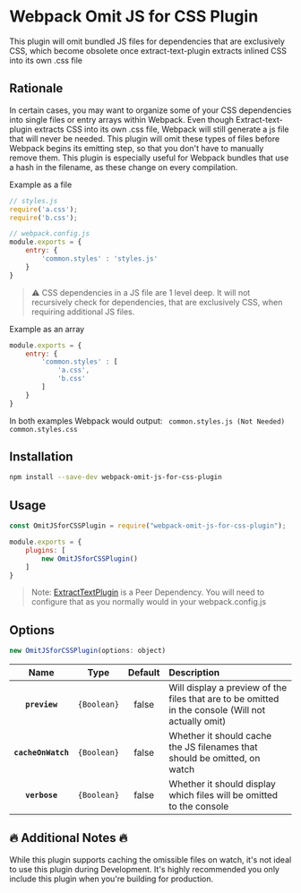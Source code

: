 # Webpack Omit JS for CSS Plugin

This plugin will omit bundled JS files for dependencies that are exclusively CSS, which become obsolete once extract-text-plugin extracts inlined CSS into its own .css file

## Rationale

In certain cases, you may want to organize some of your CSS dependencies into single files or entry arrays within Webpack. Even though Extract-text-plugin extracts CSS into its own .css file, Webpack will still generate a js file that will never be needed. This plugin will omit these types of files before Webpack begins its emitting step, so that you don't have to manually remove them. This plugin is especially useful for Webpack bundles that use a hash in the filename, as these change on every compilation.

Example as a file
```js
// styles.js
require('a.css');
require('b.css');

// webpack.config.js
module.exports = {
	entry: {
		'common.styles' : 'styles.js'
	}
}
```
> :warning: CSS dependencies in a JS file are 1 level deep. It will not recursively check for dependencies, that are exclusively CSS, when requiring additional JS files.

Example as an array
```js
module.exports = {
	entry: {
		'common.styles' : [
			'a.css',
			'b.css'
		]
	}
}
```
In both examples Webpack would output:
`` common.styles.js (Not Needed)``
``common.styles.css``


## Installation
```bash
npm install --save-dev webpack-omit-js-for-css-plugin
```
## Usage

```js
const OmitJSforCSSPlugin = require("webpack-omit-js-for-css-plugin");

module.exports = {
	plugins: [
		new OmitJSforCSSPlugin()
	]
}
```
> Note: [ExtractTextPlugin](https://github.com/webpack-contrib/extract-text-webpack-plugin "ExtractTextPlugin") is a Peer Dependency. You will need to configure that as you normally would in your webpack.config.js

## Options
```js
new OmitJSforCSSPlugin(options: object)
```
|Name|Type|Default|Description|
|:--:|:--:|:-----:|:----------|
|**`preview`**|`{Boolean}`|false|Will display a preview of the files that are to be omitted in the console (Will not actually omit)|
|**`cacheOnWatch`**|`{Boolean}`|false|Whether it should cache the JS filenames that should be omitted, on watch|
|**`verbose`**|`{Boolean}`|false|Whether it should display which files will be omitted to the console|

## :fire: Additional Notes :fire:
While this plugin supports caching the omissible files on watch, it's not ideal to use this plugin during Development. It's highly recommended you only include this plugin when you're building for production. 